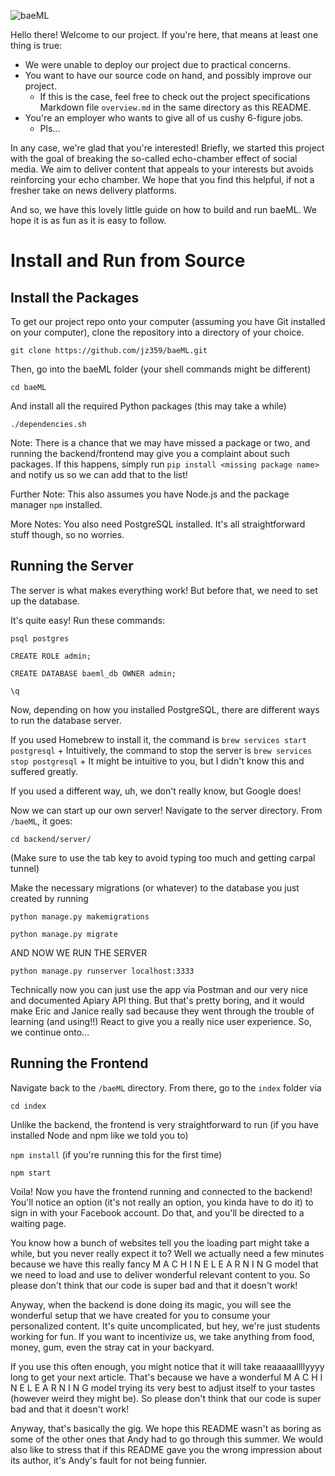 ![baeML](https://i.imgur.com/rHwT8uD.png)

Hello there! Welcome to our project. If you're here, that means at least one thing is true:

+ We were unable to deploy our project due to practical concerns.
+ You want to have our source code on hand, and possibly improve our project.
	+ If this is the case, feel free to check out the project specifications Markdown file `overview.md` in the same directory as this README.
+ You're an employer who wants to give all of us cushy 6-figure jobs.
	+ Pls...

In any case, we're glad that you're interested! Briefly, we started this project with the goal of breaking the so-called echo-chamber effect of social media. We aim to deliver content that appeals to your interests but avoids reinforcing your echo chamber. We hope that you find this helpful, if not a fresher take on news delivery platforms.

And so, we have this lovely little guide on how to build and run baeML. We hope it is as fun as it is easy to follow.

# Install and Run from Source
## Install the Packages
To get our project repo onto your computer (assuming you have Git installed on your computer), clone the repository into a directory of your choice.

`git clone https://github.com/jz359/baeML.git`

Then, go into the baeML folder (your shell commands might be different)

`cd baeML`

And install all the required Python packages (this may take a while)

`./dependencies.sh`


Note: There is a chance that we may have missed a package or two, and running the backend/frontend may give you a complaint about such packages. If this happens, simply run `pip install <missing package name>` and notify us so we can add that to the list!

Further Note: This also assumes you have Node.js and the package manager `npm` installed.

More Notes: You also need PostgreSQL installed. It's all straightforward stuff though, so no worries.

## Running the Server
The server is what makes everything work! But before that, we need to set up the database.

It's quite easy! Run these commands:

`psql postgres`

`CREATE ROLE admin;`

`CREATE DATABASE baeml_db OWNER admin;`

`\q`

Now, depending on how you installed PostgreSQL, there are different ways to run the database server. 

If you used Homebrew to install it, the command is `brew services start postgresql`
	+ Intuitively, the command to stop the server is `brew services stop postgresql`
		+ It might be intuitive to you, but I didn't know this and suffered greatly.

If you used a different way, uh, we don't really know, but Google does!

Now we can start up our own server! Navigate to the server directory. From `/baeML`, it goes:

`cd backend/server/`

(Make sure to use the tab key to avoid typing too much and getting carpal tunnel)

Make the necessary migrations (or whatever) to the database you just created by running

`python manage.py makemigrations`

`python manage.py migrate`

AND NOW WE RUN THE SERVER

`python manage.py runserver localhost:3333`

Technically now you can just use the app via Postman and our very nice and documented Apiary API thing. But that's pretty boring, and it would make Eric and Janice really sad because they went through the trouble of learning (and using!!) React to give you a really nice user experience. So, we continue onto...

## Running the Frontend
Navigate back to the `/baeML` directory. From there, go to the `index` folder via

`cd index`

Unlike the backend, the frontend is very straightforward to run (if you have installed Node and npm like we told you to)

`npm install` (if you're running this for the first time)

`npm start`

Voila! Now you have the frontend running and connected to the backend! You'll notice an option (it's not really an option, you kinda have to do it) to sign in with your Facebook account. Do that, and you'll be directed to a waiting page.

You know how a bunch of websites tell you the loading part might take a while, but you never really expect it to? Well we actually need a few minutes because we have this really fancy M A C H I N E L E A R N I N G model that we need to load and use to deliver wonderful relevant content to you. So please don't think that our code is super bad and that it doesn't work!

Anyway, when the backend is done doing its magic, you will see the wonderful setup that we have created for you to consume your personalized content. It's quite uncomplicated, but hey, we're just students working for fun. If you want to incentivize us, we take anything from food, money, gum, even the stray cat in your backyard.

If you use this often enough, you might notice that it will take reaaaaallllyyyy long to get your next article. That's because we have a wonderful M A C H I N E L E A R N I N G model trying its very best to adjust itself to your tastes (however weird they might be). So please don't think that our code is super bad and that it doesn't work!

Anyway, that's basically the gig. We hope this README wasn't as boring as some of the other ones that Andy had to go through this summer. We would also like to stress that if this README gave you the wrong impression about its author, it's Andy's fault for not being funnier.